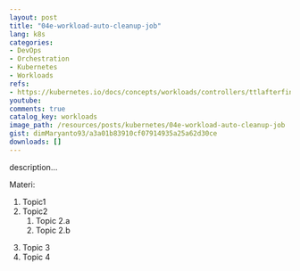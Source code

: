 ```yaml
---
layout: post
title: "04e-workload-auto-cleanup-job"
lang: k8s
categories:
- DevOps
- Orchestration
- Kubernetes
- Workloads
refs: 
- https://kubernetes.io/docs/concepts/workloads/controllers/ttlafterfinished/
youtube: 
comments: true
catalog_key: workloads
image_path: /resources/posts/kubernetes/04e-workload-auto-cleanup-job
gist: dimMaryanto93/a3a01b83910cf07914935a25a62d30ce
downloads: []
---
```



description...

Materi: 

1. Topic1
2. Topic2
    1. Topic 2.a
    2. Topic 2.b
<!--more-->
3. Topic 3
4. Topic 4
